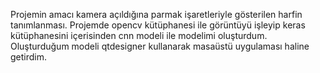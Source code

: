 Projemin amacı kamera açıldığına parmak işaretleriyle gösterilen harfin tanımlanması. Projemde opencv kütüphanesi ile görüntüyü işleyip keras kütüphanesini içerisinden cnn modeli ile modelimi oluşturdum. Oluşturduğum modeli qtdesigner kullanarak masaüstü uygulaması haline getirdim.
